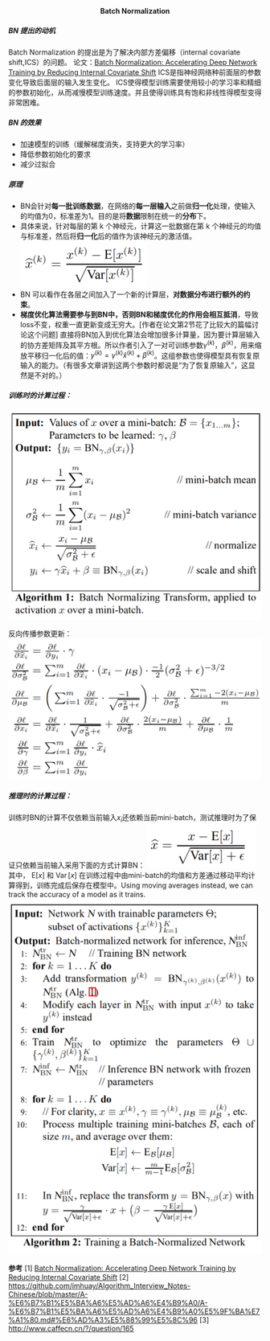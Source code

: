 <center><b>Batch Normalization</b></center>

##### BN 提出的动机
Batch Normalization 的提出是为了解决内部方差偏移（internal covariate shift,ICS）的问题。 论文：[Batch Normalization: Accelerating Deep Network Training by Reducing Internal Covariate Shift](resource/BatchNormalization/BatchNormalization.pdf)
ICS是指神经网络种前面层的参数变化导致后面层的输入发生变化。
ICS使得模型训练需要使用较小的学习率和精细的参数初始化，从而减慢模型训练速度。并且使得训练具有饱和非线性得模型变得非常困难。

##### BN 的效果
* 加速模型的训练（缓解梯度消失，支持更大的学习率）
* 降低参数初始化的要求
* 减少过拟合
  
##### 原理
* BN会针对**每一批训练数据**，在网络的**每一层输入**之前做**归一化**处理，使输入的均值为0，标准差为1。目的是将**数据**限制在统一的**分布**下。
* 具体来说，针对每层的第 k 个神经元，计算这一批数据在第 k 个神经元的均值与标准差，然后将**归一化**后的值作为该神经元的激活值。
  ![](resource/BatchNormalization/norm.png)
* BN 可以看作在各层之间加入了一个新的计算层，**对数据分布进行额外的约束**。
* **梯度优化算法需要参与到BN中，否则BN和梯度优化的作用会相互抵消**，导致loss不变，权重一直更新变成无穷大。[作者在论文第2节花了比较大的篇幅讨论这个问题] 直接将BN加入到优化算法会增加很多计算量，因为要计算层输入的协方差矩阵及其平方根。所以作者引入了一对可训练参数$\gamma^{(k)}$，$\beta^{(k)}$，用来缩放平移归一化后的值：$y^{(k)}=\gamma^{(k)} \widehat{x}^{(k)}+\beta^{(k)}$。这组参数也使得模型具有恢复原输入的能力。（有很多文章讲到这两个参数时都说是“为了恢复原输入”，这显然是不对的。）
  
##### 训练时的计算过程：
![bn_train](resource/BatchNormalization/bn_train.png)

反向传播参数更新：
![bn_bp](resource/BatchNormalization/bn_bp.png)


##### 推理时的计算过程：
训练时BN的计算不仅依赖当前输入$x_i$还依赖当前mini-batch，测试推理时为了保证只依赖当前输入采用下面的方式计算BN：
![bn_test](resource/BatchNormalization/bn_test.png)
其中， $\mathrm{E}[x]$ 和 $\operatorname{Var}[x]$ 在训练过程中由mini-batch的均值和方差通过移动平均计算得到，训练完成后保存在模型中。Using moving averages instead, we can track the accuracy of a model as it trains.
![bn_infer](resource/BatchNormalization/bn_infer.png)


**参考**
[1] [Batch Normalization: Accelerating Deep Network Training by Reducing Internal Covariate Shift](resource/BatchNormalization/BatchNormalization.pdf)
[2] https://github.com/imhuay/Algorithm_Interview_Notes-Chinese/blob/master/A-%E6%B7%B1%E5%BA%A6%E5%AD%A6%E4%B9%A0/A-%E6%B7%B1%E5%BA%A6%E5%AD%A6%E4%B9%A0%E5%9F%BA%E7%A1%80.md#%E6%AD%A3%E5%88%99%E5%8C%96
[3] http://www.caffecn.cn/?/question/165